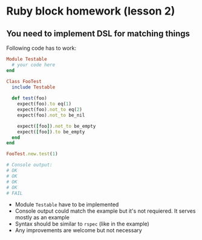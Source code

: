 # Ruby block homework (lesson 2)

## You need to implement DSL for matching things

Following code has to work:

```ruby
Module Testable
  # your code here
end

Class FooTest
  include Testable
 
  def test(foo)
    expect(foo).to eq(1) 
    expect(foo).not_to eq(2)
    expect(foo).not_to be_nil

    expect([foo]).not_to be_empty
    expect([foo]).to be_empty
  end
end

FooTest.new.test(1)

# Console output:
# OK
# OK
# OK
# OK
# FAIL
```

- Module `Testable` have to be implemented
- Console output could match the example but it's not requiered. It serves mostly as an example
- Syntax should be similar to `rspec` (like in the example)
- Any improvements are welcome but not necessary 
